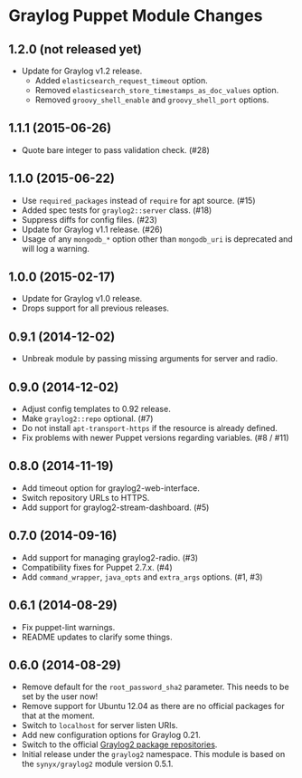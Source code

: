 Graylog Puppet Module Changes
=============================

## 1.2.0 (not released yet)

* Update for Graylog v1.2 release.
  * Added `elasticsearch_request_timeout` option.
  * Removed `elasticsearch_store_timestamps_as_doc_values` option.
  * Removed `groovy_shell_enable` and `groovy_shell_port` options.

## 1.1.1 (2015-06-26)

* Quote bare integer to pass validation check. (#28)

## 1.1.0 (2015-06-22)

* Use `required_packages` instead of `require` for apt source. (#15)
* Added spec tests for `graylog2::server` class. (#18)
* Suppress diffs for config files. (#23)
* Update for Graylog v1.1 release. (#26)
* Usage of any `mongodb_*` option other than `mongodb_uri` is deprecated
  and will log a warning.

## 1.0.0 (2015-02-17)

* Update for Graylog v1.0 release.
* Drops support for all previous releases.

## 0.9.1 (2014-12-02)

* Unbreak module by passing missing arguments for server and radio.

## 0.9.0 (2014-12-02)

* Adjust config templates to 0.92 release.
* Make `graylog2::repo` optional. (#7)
* Do not install `apt-transport-https` if the resource is already defined.
* Fix problems with newer Puppet versions regarding variables. (#8 / #11)

## 0.8.0 (2014-11-19)

* Add timeout option for graylog2-web-interface.
* Switch repository URLs to HTTPS.
* Add support for graylog2-stream-dashboard. (#5)

## 0.7.0 (2014-09-16)

* Add support for managing graylog2-radio. (#3)
* Compatibility fixes for Puppet 2.7.x. (#4)
* Add `command_wrapper`, `java_opts` and `extra_args` options. (#1, #3)

## 0.6.1 (2014-08-29)

* Fix puppet-lint warnings.
* README updates to clarify some things.

## 0.6.0 (2014-08-29)

* Remove default for the `root_password_sha2` parameter. This needs to be set
  by the user now!
* Remove support for Ubuntu 12.04 as there are no official packages for that
  at the moment.
* Switch to `localhost` for server listen URIs.
* Add new configuration options for Graylog 0.21.
* Switch to the official [Graylog2 package repositories](http://graylog2.org/resources/documentation/general/packages).
* Initial release under the `graylog2` namespace. This module is based on the
  `synyx/graylog2` module version 0.5.1.

